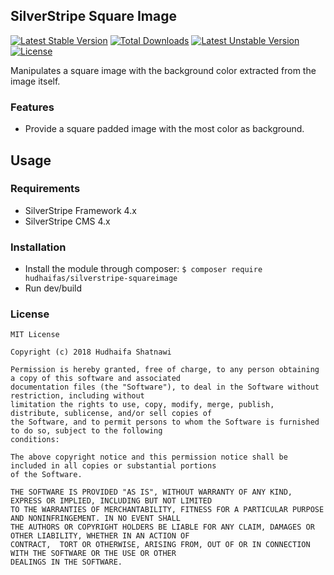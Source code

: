 ## SilverStripe Square Image

[![Latest Stable Version](https://poser.pugx.org/hudhaifas/silverstripe-squareimage/v/stable)](https://packagist.org/packages/hudhaifas/silverstripe-squareimage) [![Total Downloads](https://poser.pugx.org/hudhaifas/silverstripe-squareimage/downloads)](https://packagist.org/packages/hudhaifas/silverstripe-squareimage) [![Latest Unstable Version](https://poser.pugx.org/hudhaifas/silverstripe-squareimage/v/unstable)](https://packagist.org/packages/hudhaifas/silverstripe-squareimage) [![License](https://poser.pugx.org/hudhaifas/silverstripe-squareimage/license)](https://packagist.org/packages/hudhaifas/silverstripe-squareimage)

Manipulates a square image with the background color extracted from the image itself.

### Features
- Provide a square padded image with the most color as background.

## Usage

### Requirements
- SilverStripe Framework 4.x
- SilverStripe CMS 4.x

### Installation
- Install the module through composer:
`$ composer require hudhaifas/silverstripe-squareimage`
- Run dev/build

### License

    MIT License

    Copyright (c) 2018 Hudhaifa Shatnawi

    Permission is hereby granted, free of charge, to any person obtaining a copy of this software and associated 
    documentation files (the "Software"), to deal in the Software without restriction, including without 
    limitation the rights to use, copy, modify, merge, publish, distribute, sublicense, and/or sell copies of 
    the Software, and to permit persons to whom the Software is furnished to do so, subject to the following
    conditions:

    The above copyright notice and this permission notice shall be included in all copies or substantial portions 
    of the Software.

    THE SOFTWARE IS PROVIDED "AS IS", WITHOUT WARRANTY OF ANY KIND, EXPRESS OR IMPLIED, INCLUDING BUT NOT LIMITED 
    TO THE WARRANTIES OF MERCHANTABILITY, FITNESS FOR A PARTICULAR PURPOSE AND NONINFRINGEMENT. IN NO EVENT SHALL 
    THE AUTHORS OR COPYRIGHT HOLDERS BE LIABLE FOR ANY CLAIM, DAMAGES OR OTHER LIABILITY, WHETHER IN AN ACTION OF 
    CONTRACT,  TORT OR OTHERWISE, ARISING FROM, OUT OF OR IN CONNECTION WITH THE SOFTWARE OR THE USE OR OTHER 
    DEALINGS IN THE SOFTWARE.


   [github.com]: <http://github.com/hudhaifas/silverstripe-squareimage/issues>
